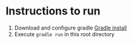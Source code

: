 # Instructions to run

1. Download and configure gradle [Gradle install](https://gradle.org/install/)
2. Execute `gradle run` in this root directory
